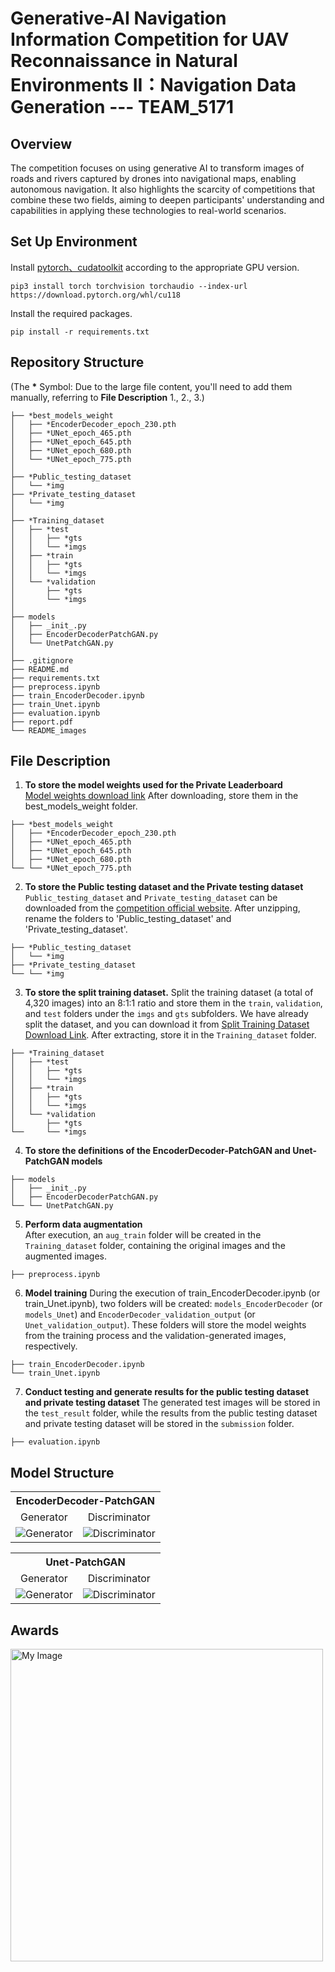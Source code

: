 # Generative-AI Navigation Information Competition for UAV Reconnaissance in Natural Environments II：Navigation Data Generation --- TEAM_5171

## Overview
The competition focuses on using generative AI to transform images of roads and rivers captured by drones into navigational maps, enabling autonomous navigation. It also highlights the scarcity of competitions that combine these two fields, aiming to deepen participants' understanding and capabilities in applying these technologies to real-world scenarios.

## Set Up Environment
Install [pytorch、cudatoolkit](https://pytorch.org/) according to the appropriate GPU version.
```
pip3 install torch torchvision torchaudio --index-url https://download.pytorch.org/whl/cu118
```
Install the required packages.
```
pip install -r requirements.txt
```

## Repository Structure
(The **\*** Symbol: Due to the large file content, you'll need to add them manually, referring to **File Description** 1., 2., 3.)
```
├── *best_models_weight
│   ├── *EncoderDecoder_epoch_230.pth
│   ├── *UNet_epoch_465.pth
│   ├── *UNet_epoch_645.pth
│   ├── *UNet_epoch_680.pth
│   └── *UNet_epoch_775.pth
│
├── *Public_testing_dataset
│   └── *img
├── *Private_testing_dataset
│   └── *img
│
├── *Training_dataset
│   ├── *test
│   │   ├── *gts
│   │   └── *imgs
│   ├── *train
│   │   ├── *gts
│   │   └── *imgs
│   └── *validation
│       ├── *gts
│       └── *imgs
│
├── models
│   ├── _init_.py
│   ├── EncoderDecoderPatchGAN.py
│   └── UnetPatchGAN.py
│
├── .gitignore
├── README.md
├── requirements.txt
├── preprocess.ipynb
├── train_EncoderDecoder.ipynb
├── train_Unet.ipynb
├── evaluation.ipynb
├── report.pdf
└── README_images
```

## File Description
1. **To store the model weights used for the Private Leaderboard**  
   [Model weights download link](https://drive.google.com/drive/folders/1-EiTXvRRYNAr4StBn47Q_sWFIwtV5o-c) After downloading, store them in the best_models_weight folder.
```
├── *best_models_weight
│   ├── *EncoderDecoder_epoch_230.pth
│   ├── *UNet_epoch_465.pth
│   ├── *UNet_epoch_645.pth
│   ├── *UNet_epoch_680.pth
└── └── *UNet_epoch_775.pth
```
2. **To store the Public testing dataset and the Private testing dataset**
   ```Public_testing_dataset``` and ```Private_testing_dataset``` can be downloaded from the [competition official website](https://tbrain.trendmicro.com.tw/Competitions/Details/35). After unzipping, rename the folders to 'Public_testing_dataset' and 'Private_testing_dataset'.
```
├── *Public_testing_dataset
│   └── *img
├── *Private_testing_dataset
└── └── *img
```
3. **To store the split training dataset.**
   Split the training dataset (a total of 4,320 images) into an 8:1:1 ratio and store them in the ```train```, ```validation```, and ```test``` folders under the ```imgs``` and ```gts``` subfolders.
   We have already split the dataset, and you can download it from [Split Training Dataset Download Link](https://drive.google.com/drive/folders/1kpdUyI5xJUwnJnk_qU78NpusmoHFGszS). After extracting, store it in the ```Training_dataset``` folder.
```
├── *Training_dataset
│   ├── *test
│   │   ├── *gts
│   │   └── *imgs
│   ├── *train
│   │   ├── *gts
│   │   └── *imgs
│   └── *validation
│       ├── *gts
└──     └── *imgs
```
4. **To store the definitions of the EncoderDecoder-PatchGAN and Unet-PatchGAN models**
```
├── models
│   ├── _init_.py
│   ├── EncoderDecoderPatchGAN.py
└── └── UnetPatchGAN.py
```
5. **Perform data augmentation**  
   After execution, an ```aug_train``` folder will be created in the ```Training_dataset``` folder, containing the original images and the augmented images.
```
├── preprocess.ipynb
```
6. **Model training**
   During the execution of train_EncoderDecoder.ipynb (or train_Unet.ipynb), two folders will be created: ```models_EncoderDecoder``` (or ```models_Unet```) and ```EncoderDecoder_validation_output``` (or ```Unet_validation_output```). These folders will store the model weights from the training process and the validation-generated images, respectively.
```
├── train_EncoderDecoder.ipynb
└── train_Unet.ipynb
```
7. **Conduct testing and generate results for the public testing dataset and private testing dataset**
   The generated test images will be stored in the ```test_result``` folder, while the results from the public testing dataset and private testing dataset will be stored in the ```submission``` folder.
```
├── evaluation.ipynb
```

## Model Structure
<table>
  <tr>
    <th colspan="2" align="center">EncoderDecoder-PatchGAN</th>
  </tr>
  <tr>
    <td align="center">Generator</td>
    <td align="center">Discriminator</td>
  </tr>
  <tr>
    <td align="center"><img src="https://github.com/chsiang426/AICUP_GenerativeAI_II_2024/blob/main/README_images/generator_encoderdecoder.png" alt="Generator"></td>
    <td align="center"><img src="https://github.com/chsiang426/AICUP_GenerativeAI_II_2024/blob/main/README_images/discriminator_pix2pix.png" alt="Discriminator"></td>
  </tr>
</table>

<table>
  <tr>
    <th colspan="2" align="center">Unet-PatchGAN</th>
  </tr>
  <tr>
    <td align="center">Generator</td>
    <td align="center">Discriminator</td>
  </tr>
  <tr>
    <td align="center"><img src="https://github.com/chsiang426/AICUP_GenerativeAI_II_2024/blob/main/README_images/generator_pix2pix.png" alt="Generator"></td>
    <td align="center"><img src="https://github.com/chsiang426/AICUP_GenerativeAI_II_2024/blob/main/README_images/discriminator_pix2pix.png" alt="Discriminator"></td>
  </tr>
</table>

## Awards

<div style="display: flex; justify-content: space-between;">
   <a href="https://www.aicup.tw/post/%E3%80%90ai-cup-2024%E3%80%91%E5%BE%97%E7%8D%8E%E5%90%8D%E5%96%AE%EF%BC%8D%E4%BB%A5%E7%94%9F%E6%88%90%E5%BC%8Fai%E5%BB%BA%E6%A7%8B%E7%84%A1%E4%BA%BA%E6%A9%9F%E6%96%BC%E8%87%AA%E7%84%B6%E7%92%B0%E5%A2%83%E5%81%B5%E5%AF%9F%E6%99%82%E6%89%80%E9%9C%80%E4%B9%8B%E5%B0%8E%E8%88%AA%E8%B3%87%E8%A8%8A%E7%AB%B6%E8%B3%BD-ii%EF%BC%8D-%E5%B0%8E%E8%88%AA%E8%B3%87%E6%96%99%E7%94%9F%E6%88%90%E7%AB%B6%E8%B3%BD">
      <img src="https://github.com/chsiang426/AICUP_GenerativeAI_II_2024/blob/main/README_images/Awards1.png" alt="My Image" width="500px">
   </a>
</div>
